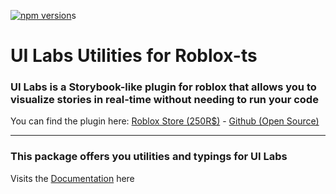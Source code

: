 [![npm version](https://img.shields.io/npm/v/@rbxts/ui-labs.svg?style=for-the-badge&logo=npm)](https://www.npmjs.com/package/@rbxts/ui-labs)s

# UI Labs Utilities for Roblox-ts

### UI Labs is a Storybook-like plugin for roblox that allows you to visualize stories in real-time without needing to run your code

You can find the plugin here: [Roblox Store (250R$)](https://create.roblox.com/store/asset/14293316215/UI-Labs%3Fkeyword=&pageNumber=&pagePosition=) - [Github (Open Source)](https://github.com/PepeElToro41/ui-labs)

---

### This package offers you utilities and typings for UI Labs

Visits the [Documentation](https://ui-labs-roblox.github.io/ui-labs-docs/) here
